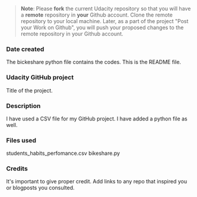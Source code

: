 >**Note**: Please **fork** the current Udacity repository so that you will have a **remote** repository in **your** Github account. Clone the remote repository to your local machine. Later, as a part of the project "Post your Work on Github", you will push your proposed changes to the remote repository in your Github account.

### Date created
The bickeshare python file contains the codes. This is the README file.

### Udacity GitHub project
Title of the project.

### Description
I have used a CSV file for my GitHub project. I have added a python file as well.

### Files used
students_habits_perfomance.csv
bikeshare.py

### Credits
It's important to give proper credit. Add links to any repo that inspired you or blogposts you consulted.